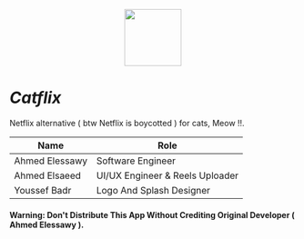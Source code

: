 <p align="center">
  <img src="https://i.imgur.com/23a9Osb.jpeg" width="100" height="100 alt="Logot">
</p>

# _Catflix_
Netflix alternative ( btw Netflix is boycotted ) for cats,  Meow !!.


| Name           | Role                            | 
|----------------|---------------------------------|
| Ahmed Elessawy | Software Engineer               |
| Ahmed Elsaeed  | UI/UX Engineer & Reels Uploader |
| Youssef Badr   | Logo And Splash Designer        |



#### **Warning: Don't Distribute This App Without Crediting Original Developer ( Ahmed Elessawy ).**
